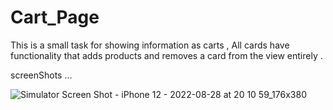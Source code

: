# Cart_Page
This is a small task for showing information as carts , All cards have functionality that adds products and removes a card from the view entirely .

screenShots ...

![Simulator Screen Shot - iPhone 12 - 2022-08-28 at 20 10 59_176x380](https://user-images.githubusercontent.com/112332266/187081898-15e1d9fd-8921-42ed-82fc-5b4aa03f7c22.png)
